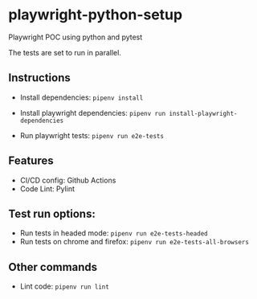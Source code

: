 # playwright-python-setup
Playwright POC using python and pytest

The tests are set to run in parallel.

## Instructions

* Install dependencies: `pipenv install`

* Install playwright dependencies: `pipenv run install-playwright-dependencies`

* Run playwright tests: `pipenv run e2e-tests`

## Features

* CI/CD config: Github Actions
* Code Lint: Pylint

## Test run options:

* Run tests in headed mode: `pipenv run e2e-tests-headed`
* Run tests on chrome and firefox: `pipenv run e2e-tests-all-browsers`

## Other commands

* Lint code: `pipenv run lint`
